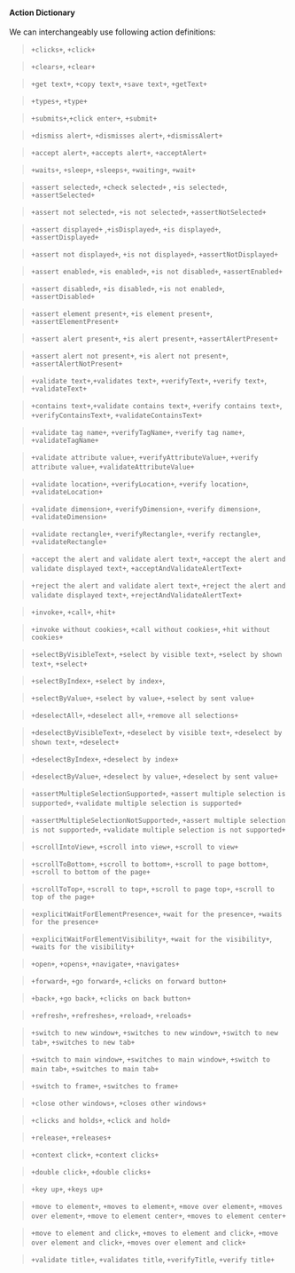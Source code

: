 #### Action Dictionary

We can interchangeably use following action definitions:

> `+clicks+`, `+click+`

> `+clears+`, `+clear+`

> `+get text+`, `+copy text+`, `+save text+`, `+getText+`

> `+types+`, `+type+`

> `+submits+`,`+click enter+`, `+submit+`

> `+dismiss alert+`, `+dismisses alert+`, `+dismissAlert+`

> `+accept alert+`, `+accepts alert+`, `+acceptAlert+`

> `+waits+`, `+sleep+`, `+sleeps+`, `+waiting+`, `+wait+`

> `+assert selected+`, `+check selected+` , `+is selected+`, `+assertSelected+`

> `+assert not selected+`, `+is not selected+`, `+assertNotSelected+`

> `+assert displayed+` ,`+isDisplayed+`, `+is displayed+`, `+assertDisplayed+`

> `+assert not displayed+`, `+is not displayed+`, `+assertNotDisplayed+`

> `+assert enabled+`, `+is enabled+`, `+is not disabled+`, `+assertEnabled+`

> `+assert disabled+`, `+is disabled+`, `+is not enabled+`, `+assertDisabled+`

> `+assert element present+`, `+is element present+`, `+assertElementPresent+`

> `+assert alert present+`, `+is alert present+`, `+assertAlertPresent+`

> `+assert alert not present+`, `+is alert not present+`, `+assertAlertNotPresent+`

> `+validate text+`,`+validates text+`, `+verifyText+`, `+verify text+`, `+validateText+`

> `+contains text+`,`+validate contains text+`, `+verify contains text+`, `+verifyContainsText+`, `+validateContainsText+`

> `+validate tag name+`, `+verifyTagName+`, `+verify tag name+`, `+validateTagName+`

> `+validate attribute value+`, `+verifyAttributeValue+`, `+verify attribute value+`, `+validateAttributeValue+`

> `+validate location+`, `+verifyLocation+`, `+verify location+`, `+validateLocation+`

> `+validate dimension+`, `+verifyDimension+`, `+verify dimension+`, `+validateDimension+`

> `+validate rectangle+`, `+verifyRectangle+`, `+verify rectangle+`, `+validateRectangle+`

> `+accept the alert and validate alert text+`, `+accept the alert and validate displayed text+`, `+acceptAndValidateAlertText+`

> `+reject the alert and validate alert text+`, `+reject the alert and validate displayed text+`, `+rejectAndValidateAlertText+`

> `+invoke+`, `+call+`, `+hit+`

> `+invoke without cookies+`, `+call without cookies+`, `+hit without cookies+`

> `+selectByVisibleText+`, `+select by visible text+`, `+select by shown text+`, `+select+`

> `+selectByIndex+`, `+select by index+`,

> `+selectByValue+`, `+select by value+`, `+select by sent value+`

> `+deselectAll+`, `+deselect all+`, `+remove all selections+`

> `+deselectByVisibleText+`, `+deselect by visible text+`, `+deselect by shown text+`, `+deselect+`

> `+deselectByIndex+`, `+deselect by index+`

> `+deselectByValue+`, `+deselect by value+`, `+deselect by sent value+`

> `+assertMultipleSelectionSupported+`, `+assert multiple selection is supported+`, `+validate multiple selection is supported+`

> `+assertMultipleSelectionNotSupported+`, `+assert multiple selection is not supported+`, `+validate multiple selection is not supported+`

> `+scrollIntoView+`, `+scroll into view+`, `+scroll to view+`

> `+scrollToBottom+`, `+scroll to bottom+`, `+scroll to page bottom+`, `+scroll to bottom of the page+`

> `+scrollToTop+`, `+scroll to top+`, `+scroll to page top+`, `+scroll to top of the page+`

> `+explicitWaitForElementPresence+`, `+wait for the presence+`, `+waits for the presence+`

> `+explicitWaitForElementVisibility+`, `+wait for the visibility+`, `+waits for the visibility+`

> `+open+`, `+opens+`, `+navigate+`, `+navigates+`

> `+forward+`, `+go forward+`, `+clicks on forward button+`

> `+back+`, `+go back+`, `+clicks on back button+`

> `+refresh+`, `+refreshes+`, `+reload+`, `+reloads+`

> `+switch to new window+`, `+switches to new window+`, `+switch to new tab+`, `+switches to new tab+`

> `+switch to main window+`, `+switches to main window+`, `+switch to main tab+`, `+switches to main tab+`

> `+switch to frame+`, `+switches to frame+`

> `+close other windows+`, `+closes other windows+`

> `+clicks and holds+`, `+click and hold+`

> `+release+`, `+releases+`

> `+context click+`, `+context clicks+`

> `+double click+`, `+double clicks+`

> `+key up+`, `+keys up+`

> `+move to element+`, `+moves to element+`, `+move over element+`, `+moves over element+`, `+move to element center+`, `+moves to element center+`

> `+move to element and click+`, `+moves to element and click+`, `+move over element and click+`, `+moves over element and click+`

> `+validate title+`, `+validates title`, `+verifyTitle`, `+verify title+`
